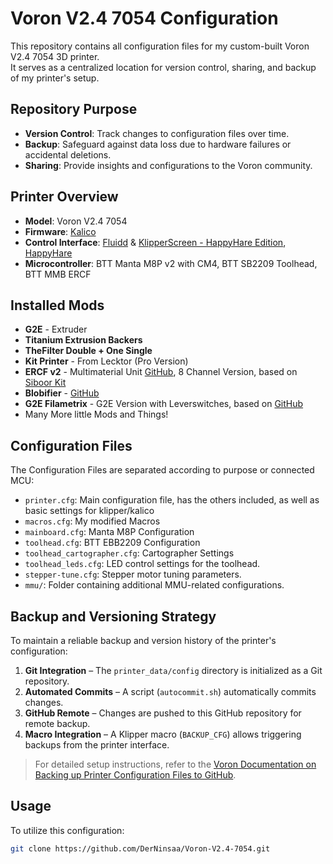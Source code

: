 # Voron V2.4 7054 Configuration

This repository contains all configuration files for my custom-built Voron V2.4 7054 3D printer.  
It serves as a centralized location for version control, sharing, and backup of my printer's setup.

## Repository Purpose

- **Version Control**: Track changes to configuration files over time.
- **Backup**: Safeguard against data loss due to hardware failures or accidental deletions.
- **Sharing**: Provide insights and configurations to the Voron community.

## Printer Overview

- **Model**: Voron V2.4 7054
- **Firmware**: [Kalico](https://github.com/KalicoCrew/kalico)
- **Control Interface**: [Fluidd](https://github.com/fluidd-core/fluidd) & [KlipperScreen - HappyHare Edition](https://github.com/moggieuk/KlipperScreen-Happy-Hare-Edition), [HappyHare](https://github.com/moggieuk/Happy-Hare)
- **Microcontroller**: BTT Manta M8P v2 with CM4, BTT SB2209 Toolhead, BTT MMB ERCF

## Installed Mods

- **G2E** - Extruder 
- **Titanium Extrusion Backers**
- **TheFilter Double + One Single**
- **Kit Printer** - From Lecktor (Pro Version)
- **ERCF v2** - Multimaterial Unit [GitHub](https://github.com/Enraged-Rabbit-Community/ERCF_v2), 8 Channel Version, based on [Siboor Kit](https://docs.siboor.com/siboor-ercf-v2)
- **Blobifier** - [GitHub](https://github.com/Dendrowen/Blobifier)
- **G2E Filametrix** - G2E Version with Leverswitches, based on [GitHub](https://github.com/juliusjj25/G2E-Filametrix-Lever-Switch-Mod)
- Many More little Mods and Things!

## Configuration Files
The Configuration Files are separated according to purpose or connected MCU:

- `printer.cfg`: Main configuration file, has the others included, as well as basic settings for klipper/kalico
- `macros.cfg`: My modified Macros
- `mainboard.cfg`: Manta M8P Configuration
- `toolhead.cfg`: BTT EBB2209 Configuration
- `toolhead_cartographer.cfg`: Cartographer Settings
- `toolhead_leds.cfg`: LED control settings for the toolhead.
- `stepper-tune.cfg`: Stepper motor tuning parameters.
- `mmu/`: Folder containing additional MMU-related configurations.

## Backup and Versioning Strategy

To maintain a reliable backup and version history of the printer's configuration:

1. **Git Integration** – The `printer_data/config` directory is initialized as a Git repository.
2. **Automated Commits** – A script (`autocommit.sh`) automatically commits changes.
3. **GitHub Remote** – Changes are pushed to this GitHub repository for remote backup.
4. **Macro Integration** – A Klipper macro (`BACKUP_CFG`) allows triggering backups from the printer interface.

> For detailed setup instructions, refer to the [Voron Documentation on Backing up Printer Configuration Files to GitHub](https://docs.vorondesign.com/community/howto/EricZimmerman/BackupConfigToGithub.html).

## Usage

To utilize this configuration:

```bash
git clone https://github.com/DerNinsaa/Voron-V2.4-7054.git
